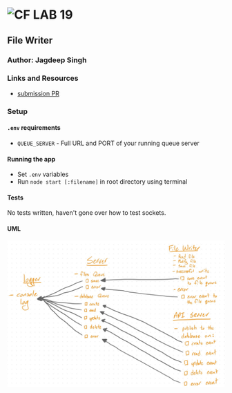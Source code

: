 ![CF](http://i.imgur.com/7v5ASc8.png) LAB 19
=================================================

## File Writer

### Author: Jagdeep Singh

### Links and Resources
* [submission PR](https://github.com/401-advanced-javascript-js/lab-19-file-writer/pull/1)

### Setup
#### `.env` requirements

* `QUEUE_SERVER` - Full URL and PORT of your running queue server


#### Running the app
* Set `.env` variables
* Run `node start [:filename]` in root directory using terminal

  
#### Tests
No tests written, haven't gone over how to test sockets.

#### UML

![UML](assets/uml.jpeg)